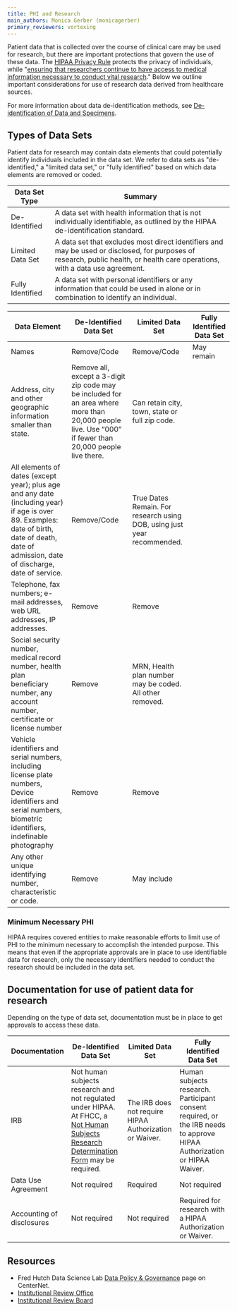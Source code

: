 ```yaml
---
title: PHI and Research 
main_authors: Monica Gerber (monicagerber)
primary_reviewers: vortexing
---
```


Patient data that is collected over the course of clinical care may be used for research, but there are important protections that govern the use of these data. The [HIPAA Privacy Rule](https://www.hhs.gov/hipaa/for-professionals/privacy/laws-regulations/index.html) protects the privacy of individuals, while "[ensuring that researchers continue to have access to medical information necessary to conduct vital research](https://www.hhs.gov/hipaa/for-professionals/special-topics/research/index.html)." Below we outline important considerations for use of research data derived from healthcare sources.

For more information about data de-identification methods, see [De-identification of Data and Specimens](/datascience/deidentification/). 

## Types of Data Sets

Patient data for research may contain data elements that could potentially identify individuals included in the data set. We refer to data sets as "de-identified," a "limited data set," or "fully identified" based on which data elements are removed or coded. 

| Data Set Type | Summary    |
| ------------- | ---------- |
| De-Identified | A data set with health information that is not individually identifiable, as outlined by the HIPAA de-identification standard. |
| Limited Data Set | A data set that excludes most direct identifiers and may be used or disclosed, for purposes of research, public health, or health care operations, with a data use agreement. |
| Fully Identified | A data set with personal identifiers or any information that could be used in alone or in combination to identify an individual. | 


| Data Element      | De-Identified Data Set | Limited Data Set  | Fully Identified Data Set |
| ----------------- | ---------------------- | ----------------- | ------------------------- |
| Names             | Remove/Code            | Remove/Code       | May remain                |
| Address, city and other geographic information smaller than state.    | Remove all, except a 3-digit zip code may be included for an area where more than 20,000 people live. Use “000” if fewer than 20,000 people live there.        | Can retain city, town, state or full zip code.|
| All elements of dates (except year); plus age and any date (including year) if age is over 89. Examples: date of birth, date of death, date of admission, date of discharge, date of service.         | Remove/Code            | True Dates Remain. For research using DOB, using just year recommended.      |
| Telephone, fax numbers; e-mail addresses, web URL addresses, IP addresses.            | Remove            | Remove      |
| Social security number, medical record number, health plan beneficiary number, any account number, certificate or license number             | Remove           | MRN, Health plan number may be coded. All other removed.      |
| Vehicle identifiers and serial numbers, including license plate numbers, Device identifiers and serial numbers, biometric identifiers, indefinable photography           | Remove           | Remove    |
| Any other unique identifying number, characteristic or code.             | Remove            | May include     |

### Minimum Necessary PHI

HIPAA requires covered entities to make reasonable efforts to limit use of PHI to the minimum necessary to accomplish the intended purpose. This means that even if the appropriate approvals are in place to use identifiable data for research, only the necessary identifiers needed to conduct the research should be included in the data set. 

## Documentation for use of patient data for research

Depending on the type of data set, documentation must be in place to get approvals to access these data.

| Documentation     | De-Identified Data Set | Limited Data Set |  Fully Identified Data Set |
| ----------------- | ---------------------- | -----------------| -------------------------- |
| IRB               | Not human subjects research and not regulated under HIPAA. At FHCC, a [Not Human Subjects Research Determination Form](https://centernet.fredhutch.org/u/irb/submissions-to-the-irb/research-not-involving-human-subjects.html) may be required. | The IRB does not require HIPAA Authorization or Waiver.      | Human subjects research. Participant consent required, or the IRB needs to approve HIPAA Authorization or HIPAA Waiver.      |
| Data Use Agreement | Not required | Required | Not required | 
| Accounting of disclosures | Not required | Not required | Required for research with a HIPAA Authorization or Waiver. |

## Resources

- Fred Hutch Data Science Lab [Data Policy & Governance](https://centernet.fredhutch.org/u/data-science-lab/data-governance.html) page on CenterNet.
- [Institutional Review Office](https://centernet.fredhutch.org/u/iro.html)
- [Institutional Review Board](https://centernet.fredhutch.org/u/irb.html)